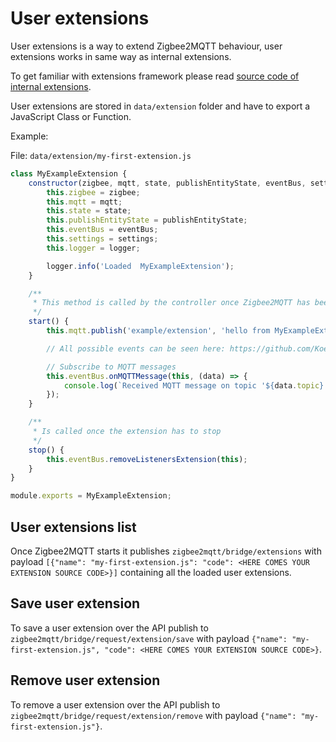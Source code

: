 # User extensions

User extensions is a way to extend Zigbee2MQTT behaviour, user extensions works in same way as internal extensions.

To get familiar with  extensions framework please read [source code of internal extensions](https://github.com/Koenkk/zigbee2mqtt/tree/master/lib/extension).

User extensions are stored in `data/extension` folder and have to export a JavaScript Class or Function.

Example:

File: `data/extension/my-first-extension.js`

```js
class MyExampleExtension {
    constructor(zigbee, mqtt, state, publishEntityState, eventBus, settings, logger) {
        this.zigbee = zigbee;
        this.mqtt = mqtt;
        this.state = state;
        this.publishEntityState = publishEntityState;
        this.eventBus = eventBus;
        this.settings = settings;
        this.logger = logger;

        logger.info('Loaded  MyExampleExtension');
    }

    /**
     * This method is called by the controller once Zigbee2MQTT has been started.
     */
    start() {
        this.mqtt.publish('example/extension', 'hello from MyExampleExtension');

        // All possible events can be seen here: https://github.com/Koenkk/zigbee2mqtt/blob/dev/lib/eventBus.ts

        // Subscribe to MQTT messages
        this.eventBus.onMQTTMessage(this, (data) => {
            console.log(`Received MQTT message on topic '${data.topic}' with message '${data.message}'`);
        });
    }

    /**
     * Is called once the extension has to stop
     */
    stop() {
        this.eventBus.removeListenersExtension(this);
    }
}

module.exports = MyExampleExtension;

```

## User extensions list

Once Zigbee2MQTT starts it publishes `zigbee2mqtt/bridge/extensions` with payload `[{"name": "my-first-extension.js": "code": <HERE COMES YOUR EXTENSION SOURCE CODE>}]` containing all the loaded user extensions.


## Save user extension

To save a user extension over the API publish to `zigbee2mqtt/bridge/request/extension/save` with payload `{"name": "my-first-extension.js", "code": <HERE COMES YOUR EXTENSION SOURCE CODE>}`.


## Remove user extension

To remove a user extension over the API publish to `zigbee2mqtt/bridge/request/extension/remove` with payload `{"name": "my-first-extension.js"}`.
